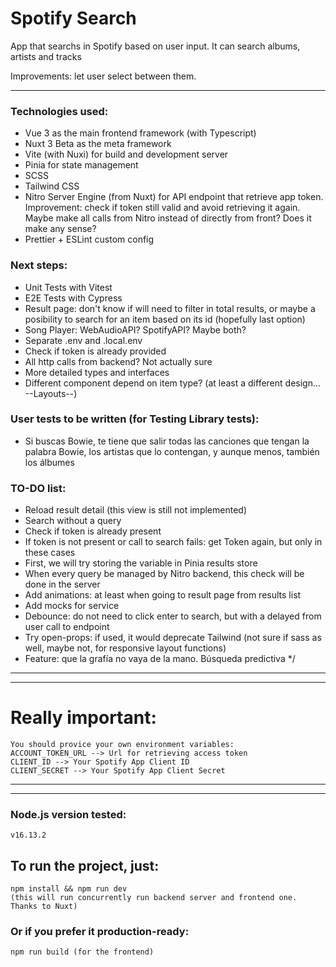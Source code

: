# Spotify Search

App that searchs in Spotify based on user input.
It can search albums, artists and tracks

Improvements: let user select between them.

---
### Technologies used:
- Vue 3 as the main frontend framework (with Typescript)
- Nuxt 3 Beta as the meta framework
- Vite (with Nuxi) for build and development server
- Pinia for state management
- SCSS
- Tailwind CSS
- Nitro Server Engine (from Nuxt) for API endpoint that retrieve app token. Improvement: check if token still valid and avoid retrieving it again. Maybe make all calls from Nitro instead of directly from front? Does it make any sense?
- Prettier + ESLint custom config

### Next steps:
- Unit Tests with Vitest
- E2E Tests with Cypress
- Result page: don't know if will need to filter in total results, or maybe a posibility to search for an item based on its id (hopefully last option)
- Song Player: WebAudioAPI? SpotifyAPI? Maybe both?
- Separate .env and .local.env
- Check if token is already provided
- All http calls from backend? Not actually sure
- More detailed types and interfaces
- Different component depend on item type? (at least a different design... --Layouts--)

### User tests to be written (for Testing Library tests):
  - Si buscas Bowie, te tiene que salir todas las canciones que tengan la palabra Bowie, los artistas que lo contengan, y aunque menos, también los álbumes


### TO-DO list:
  - Reload result detail (this view is still not implemented)
  - Search without a query
  - Check if token is already present
  - If token is not present or call to search fails: get Token again, but only in these cases
  - First, we will try storing the variable in Pinia results store
  - When every query be managed by Nitro backend, this check will be done in the server
  - Add animations: at least when going to result page from results list
  - Add mocks for service
  - Debounce: do not need to click enter to search, but with a delayed from user call to endpoint
  - Try open-props: if used, it would deprecate Tailwind (not sure if sass as well, maybe not, for responsive layout functions)
  - Feature: que la grafía no vaya de la mano. Búsqueda predictiva
*/
---
---
# Really important:
```
You should provice your own environment variables:
ACCOUNT_TOKEN_URL --> Url for retrieving access token
CLIENT_ID --> Your Spotify App Client ID
CLIENT_SECRET --> Your Spotify App Client Secret
```
---
---
### Node.js version tested:
```
v16.13.2
```

## To run the project, just:
```
npm install && npm run dev
(this will run concurrently run backend server and frontend one. Thanks to Nuxt)
```

### Or if you prefer it production-ready:
```
npm run build (for the frontend)
```

